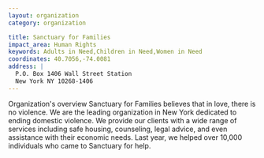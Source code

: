 ```yaml
---
layout: organization
category: organization

title: Sanctuary for Families
impact_area: Human Rights
keywords: Adults in Need,Children in Need,Women in Need
coordinates: 40.7056,-74.0081
address: |
  P.O. Box 1406 Wall Street Station
  New York NY 10268-1406
---
```

Organization's overview
Sanctuary for Families believes that in love, there is no violence.  We are the leading organization in New York dedicated to ending domestic violence.  We provide our clients with a wide range of services including safe housing, counseling, legal advice, and even assistance with their economic needs.  Last year, we helped over 10,000 individuals who came to Sanctuary for help.